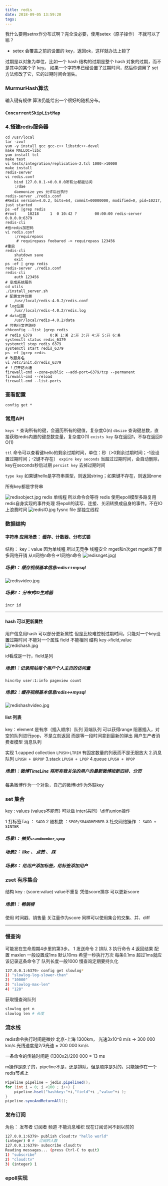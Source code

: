 ```yaml
---
title: redis
date: 2018-09-05 13:59:20
tags:
---
```

我什么要用setnx作分布式啊？完全没必要，使用setex（原子操作） 不就可以了嘛？
- setex 会覆盖之前的设置的 key，返回ok，这样就办法上锁了

过期是以对象为单位，比如一个 hash 结构的过期是整个 hash 对象的过期，而不是其中的某个子 key。
如果一个字符串已经设置了过期时间，然后你调用了 set 方法修改了它，它的过期时间会消失。

### MurmurHash算法
输入键有规律 算法仍能给出一个很好的随机分布。


### `ConcurrentSkipListMap`

### 4.搭建redis服务器

```shell
cd /usr/local
tar -zvxf 
yum -y install gcc gcc-c++ libstdc++-devel
make MALLOC=libc
yum install tcl
make test
vi tests/integration/replication-2.tcl 1000->10000
make install
redis-server
vi redis.conf
    bind 127.0.0.1->0.0.0.0所有ip都能访问
    :/dae
    daemonize yes 允许后台执行
redis-server ./redis.conf
#Redis version=4.0.2, bits=64, commit=00000000, modified=0, pid=10217, just started
ps -ef |grep redis
#root     10218     1  0 10:42 ?        00:00:00 redis-server 0.0.0.0:6379
redis-cli
#给redis加密码
vi redis.conf
    :/requirepass
     # requirepass foobared -> requirepass 123456
#重启
redis-cli
    shutdown save
    exit
ps -ef | grep redis
redis-server ./redis.conf
redis-cli
    auth 123456
# 变成系统服务
cd utils
./install_server.sh
# 配置文件位置
    /usr/local/redis-4.0.2/redis.conf
# log位置
    /usr/local/redis-4.0.2/redis.log
# data位置
    /usr/local/redis-4.0.2/data
# 可执行文件路径
chkconfig --list |grep redis
# redis_6379        0:关 1:关 2:开 3:开 4:开 5:开 6:关
systemctl status redis_6379
systemctl stop redis_6379
systemctl start redis_6379
ps -ef |grep redis
# 改服务名
vi /etc/init.d/redis_6379
# ！打开防火墙
firewall-cmd --zone=public --add-port=6379/tcp --permanent
firewall-cmd --reload
firewall-cmd --list-ports
```

### 查看配置
`config get *`

### 常用API

`keys *` 查询所有的键，会遍历所有的键值，复杂度O(n)
`dbsize` 查询键总数，直接获取redis内置的键总数变量，复杂度O(1)
`exists key` 存在返回1，不存在返回0 O(1)

`ttl` 命令可以查看键hello的剩余过期时间，单位：秒（>0剩余过期时间；-1没设置过期时间；-2键不存在）
`expire key seconds` 当超过过期时间，会自动删除，key在seconds秒后过期
`persist key` 去掉过期时间

`type key` 如果键hello是字符串类型，则返回string；如果键不存在，则返回none

所有key都是字符串

![redisobject.jpg](https://iota-1254040271.cos.ap-shanghai.myqcloud.com/image/redisobject.jpg)
redis 单线程 所以命令会等待
redis 使用epoll模型多路复用 redis自身实现的事件处理 将epoll的读写、连接、关闭转换成自身的事件。不在IO上浪费时间
![redisIO.jpg](https://iota-1254040271.cos.ap-shanghai.myqcloud.com/image/redisIO.jpg)
fysnc file 是独立线程


### 数据结构

#### 字符串 应用场景： 缓存、计数器、分布式锁
结构： key：value
因为单线程 所以无竞争 线程安全
mget和n次get mget省了很多网络开销 从n网络n命令->1网络n命令
![redisnget.jpg](redisnget.jpg))

##### 场景1： 缓存视频基本信息redis<->mysql
![redisvideo.jpg](https://iota-1254040271.cos.ap-shanghai.myqcloud.com/image/redisvideo.jpg)

##### 场景2： 分布式ID生成器
`incr id`

---
#### hash 可以更新属性
用户信息用hash 可以部分更新属性 
但是比较难控制过期时间，只能对一个key设置过期时间 不能对一个属性
field 不能相同
结构 key->field,value
![redishash.jpg](https://iota-1254040271.cos.ap-shanghai.myqcloud.com/image/redishash.jpg)

id看成是一行，field是列

##### 场景1：记录网站每个用户个人主页的访问量
`hincrby user:1:info pageview count`

##### 场景2：缓存视频基本信息redis<->mysql
![redishashvideo.jpg](https://iota-1254040271.cos.ap-shanghai.myqcloud.com/image/redishashvideo.jpg)

#### list 列表
key：element 是有序（插入顺序）队列 双端队列 可以获得range
阻塞插入，对空的队列进行pop，不是立刻返回 而是等一段时间拿到最新的弹出
用户生产者消费者模型 消息队列

实现 
1.capped collection `LPUSH+LTRIM` 有固定数量的列表而不是无限放大 
2.消息队列 `LPUSH + BRPOP`
3.stack `LPUSH + LPOP`
4.queue `LPUSH + RPOP`

##### 场景1：微博TimeLine 将所有我关注的用户的最新微博按新旧排、分页
每条微博作为一个对象，自己的微博id作为外联key

### set 集合
key : values (values不能有)
可以做 inter(共同）\diff\union操作

1 打标签Tag ： `SADD`
2 随机数 ：`SPOP/SRANDMEMBER`
3 社交网络操作 ： `SADD + SINTER`

##### 场景1： 抽奖`srandmember`,`spop`

##### 场景2： like 、 点赞 、 踩

##### 场景3： 给用户添加标签，给标签添加用户

### zset 有序集合
结构
key : (score:value) value不重复 凭借score排序
可以更新score

##### 场景1： 畅销榜
使用  时间戳、销售量 关注量作为score
同样可以使用集合的交集、并、diff

---
### 慢查询
可能发在生命周期4步里的第3步。 1 发送命令 2 排队 3 执行命令 4 返回结果
配置 maxlen 一般设置成1ms 默认10ms
希望一秒执行万次 每条0.1ms 超过1ms就应该记录这条命令了
队列长度一般1000 慢查询定期要持久化
```sh
127.0.0.1:6379> config get slowlog*
1) "slowlog-log-slower-than"
2) "10000" 
3) "slowlog-max-len"
4) "128"
```

获取慢查询队列
```sh
slowlog get n
slowlog len # 长度
```

### 流水线
redis命令执行时间是微妙
北京-上海 1300km， 光速3x10^8 m/s -> 300 000 km/s
光线速度是2/3光速 = 200 000 km/s

一条命令的传输时间是 (1300x2)/200 000 = 13 ms

m操作是原子的，pipeline不是，还是排队，但是顺序是对的，只能操作在一个redis节点上
```java
Pipeline pipeline = jedis.pipelined();
for (int i = 0; i <100 ; i++) {
    pipeline.hset("hashkey:"+i,"field"+i ,"value"+i );
}
pipeline.syncAndReturnAll();
```

### 发布订阅 
角色： 发布者 订阅者 频道
不能消息堆积 现在订阅访问不到以前的
```sh
127.0.0.1:6379> publish cloud:tv "hello world"
(integer) 0 #  订阅的人数
127.0.0.1:6379> subscribe cloud:tv
Reading messages... (press Ctrl-C to quit)
1) "subscribe"
2) "cloud:tv"
3) (integer) 1

```

### epoll实现
